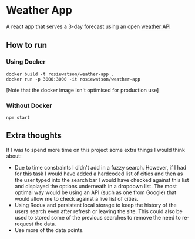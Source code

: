 # Weather App

A react app that serves a 3-day forecast using an open [weather API](https://openweathermap.org/)

## How to run

### Using Docker

```
docker build -t rosiewatson/weather-app .
docker run -p 3000:3000 -it rosiewatson/weather-app
```

[Note that the docker image isn't optimised for production use]

### Without Docker

```
npm start
```

## Extra thoughts

If I was to spend more time on this project some extra things I would think about:
- Due to time constraints I didn't add in a fuzzy search. However, if I had for this task I would have added a hardcoded list of cities and then as the user typed into the search bar I would have checked against this list and displayed the options underneath in a dropdown list. The most optimal way would be using an API (such as one from Google) that would allow me to check against a live list of cities.
- Using Redux and persistent local storage to keep the history of the users search even after refresh or leaving the site. This could also be used to stored some of the previous searches to remove the need to re-request the data.
- Use more of the data points.
